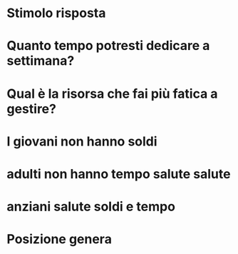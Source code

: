 

# Stimolo risposta 

# Quanto tempo potresti dedicare a settimana?

# Qual è la risorsa che fai più fatica a gestire?

# I giovani non hanno soldi

# adulti non hanno tempo  salute salute
# anziani salute soldi e tempo

# Posizione genera
<!--stackedit_data:
eyJoaXN0b3J5IjpbLTE0Mzk1Mzg4MzksNDIzMjc5ODBdfQ==
-->